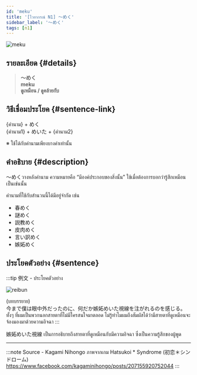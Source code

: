 ```yaml
---
id: 'meku'
title: '[ไวยากรณ์ N1] 〜めく'
sidebar_label: '〜めく'
tags: [n1]
---
```


![meku](https://res.cloudinary.com/kagamiweb/image/upload/v1631718084/nihongo/grammar/n1/meku.png)

## รายละเอียด {#details}

> **〜めく**  
> **meku**  
> **ดูเหมือน / ดูคล้ายกับ**

## วิธีเชื่อมประโยค {#sentence-link}

{คำนาม} + めく  
{คำนาม1} + めいた + {คำนาม2}

※ ใช้ได้กับคำนามเพียงบางคำเท่านั้น

## คำอธิบาย {#description}

〜めくวางหลังคำนาม ความหมายคือ “มีองค์ประกอบของสิ่งนั้น” ใช้เมื่อต้องการบอกว่ารู้สึกเหมือนเป็นเช่นนั้น

คำนามที่ใช้กับสำนวนนี้ได้มีอยู่จำกัด เช่น
- 春めく
- 謎めく
- 説教めく
- 皮肉めく
- 言い訳めく
- 嫉妬めく

## ประโยคตัวอย่าง {#sentence}

:::tip 例文 - ประโยคตัวอย่าง

![reibun](https://res.cloudinary.com/kagamiweb/image/upload/v1631949867/nihongo/grammar/n1/reibun/meku.png)

(บทบรรยาย)  
今まで僕は眼中外だったのに、何だか嫉妬めいた視線を注がれるのを感じる。  
ทั้งๆ ที่ผมเป็นพวกนอกสายตาที่ไม่มีใครสนใจมาตลอด ไม่รู้ทำไมผมถึงสัมผัสได้ว่ามีสายตาที่ดูเหมือนจะจ้องมองมาด้วยความอิจฉา
:::

嫉妬めいた視線 เป็นการอธิบายถึงสายตาที่ดูเหมือนกับมีความอิจฉา ซึ่งเป็นความรู้สึกของผู้พูด

---
:::note Source - Kagami Nihongo
ภาพจากเกม Hatsukoi * Syndrome (初恋＊シンドローム)  
https://www.facebook.com/kagaminihongo/posts/207155920752044
:::